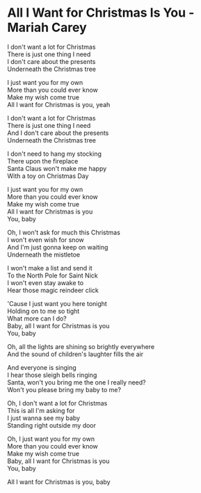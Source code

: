 # All I Want for Christmas Is You - Mariah Carey

I don't want a lot for Christmas\
There is just one thing I need\
I don't care about the presents\
Underneath the Christmas tree

I just want you for my own\
More than you could ever know\
Make my wish come true\
All I want for Christmas is you, yeah

I don't want a lot for Christmas\
There is just one thing I need\
And I don't care about the presents\
Underneath the Christmas tree

I don't need to hang my stocking\
There upon the fireplace\
Santa Claus won't make me happy\
With a toy on Christmas Day

I just want you for my own\
More than you could ever know\
Make my wish come true\
All I want for Christmas is you\
You, baby

Oh, I won't ask for much this Christmas\
I won't even wish for snow\
And I'm just gonna keep on waiting\
Underneath the mistletoe

I won't make a list and send it\
To the North Pole for Saint Nick\
I won't even stay awake to\
Hear those magic reindeer click

'Cause I just want you here tonight\
Holding on to me so tight\
What more can I do?\
Baby, all I want for Christmas is you\
You, baby

Oh, all the lights are shining so brightly everywhere\
And the sound of children's laughter fills the air

And everyone is singing\
I hear those sleigh bells ringing\
Santa, won't you bring me the one I really need?\
Won't you please bring my baby to me?

Oh, I don't want a lot for Christmas\
This is all I'm asking for\
I just wanna see my baby\
Standing right outside my door

Oh, I just want you for my own\
More than you could ever know\
Make my wish come true\
Baby, all I want for Christmas is you\
You, baby

All I want for Christmas is you, baby